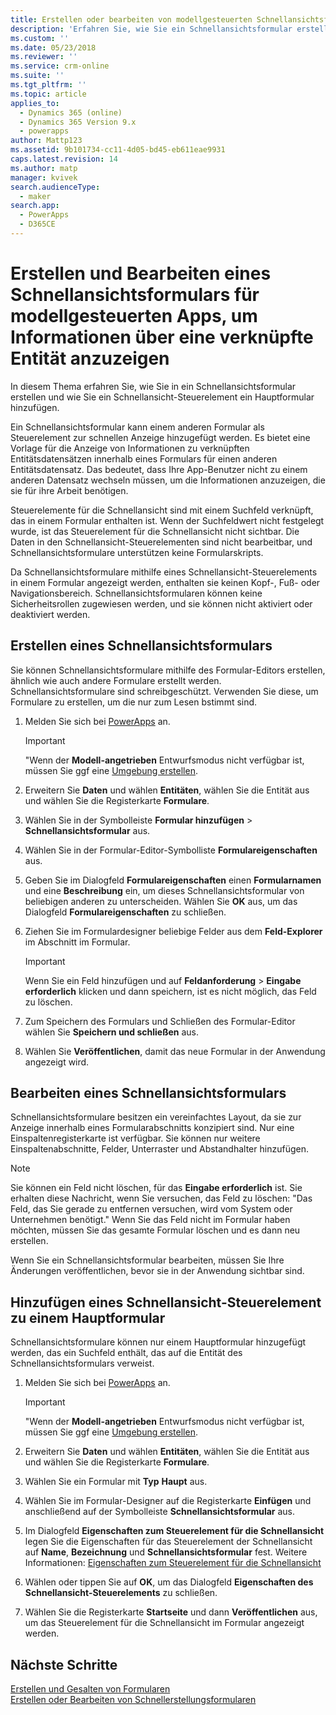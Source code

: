 ```yaml
---
title: Erstellen oder bearbeiten von modellgesteuerten Schnellansichtsformularen in PowerApps | MicrosoftDocs
description: 'Erfahren Sie, wie Sie ein Schnellansichtsformular erstellen oder bearbeiten'
ms.custom: ''
ms.date: 05/23/2018
ms.reviewer: ''
ms.service: crm-online
ms.suite: ''
ms.tgt_pltfrm: ''
ms.topic: article
applies_to:
  - Dynamics 365 (online)
  - Dynamics 365 Version 9.x
  - powerapps
author: Mattp123
ms.assetid: 9b101734-cc11-4d05-bd45-eb611eae9931
caps.latest.revision: 14
ms.author: matp
manager: kvivek
search.audienceType:
  - maker
search.app:
  - PowerApps
  - D365CE
---
```


# <a name="create-a-model-driven-app-quick-view-form-to-view-information-about-a-related-entity"></a>Erstellen und Bearbeiten eines Schnellansichtsformulars für modellgesteuerten Apps, um Informationen über eine verknüpfte Entität anzuzeigen

In diesem Thema erfahren Sie, wie Sie in ein Schnellansichtsformular erstellen und wie Sie ein Schnellansicht-Steuerelement ein Hauptformular hinzufügen. 

Ein Schnellansichtsformular kann einem anderen Formular als Steuerelement zur schnellen Anzeige hinzugefügt werden. Es bietet eine Vorlage für die Anzeige von Informationen zu verknüpften Entitätsdatensätzen innerhalb eines Formulars für einen anderen Entitätsdatensatz. Das bedeutet, dass Ihre App-Benutzer nicht zu einem anderen Datensatz wechseln müssen, um die Informationen anzuzeigen, die sie für ihre Arbeit benötigen.  
  
 Steuerelemente für die Schnellansicht sind mit einem Suchfeld verknüpft, das in einem Formular enthalten ist. Wenn der Suchfeldwert nicht festgelegt wurde, ist das Steuerelement für die Schnellansicht nicht sichtbar. Die Daten in den Schnellansicht-Steuerelementen sind nicht bearbeitbar, und Schnellansichtsformulare unterstützen keine Formularskripts.  
  
 Da Schnellansichtsformulare mithilfe eines Schnellansicht-Steuerelements in einem Formular angezeigt werden, enthalten sie keinen Kopf-, Fuß- oder Navigationsbereich. Schnellansichtsformularen können keine Sicherheitsrollen zugewiesen werden, und sie können nicht aktiviert oder deaktiviert werden.  
  
<a name="BKMK_CreateQFV"></a>   
## <a name="create-a-quick-view-form"></a>Erstellen eines Schnellansichtsformulars  
 Sie können Schnellansichtsformulare mithilfe des Formular-Editors erstellen, ähnlich wie auch andere Formulare erstellt werden. Schnellansichtsformulare sind schreibgeschützt. Verwenden Sie diese, um Formulare zu erstellen, um die nur zum Lesen bstimmt sind.  
  
1. Melden Sie sich bei [PowerApps](https://web.powerapps.com/?utm_source=padocs&utm_medium=linkinadoc&utm_campaign=referralsfromdoc) an.  


    > [!IMPORTANT]
    > "Wenn der **Modell-angetrieben** Entwurfsmodus nicht verfügbar ist, müssen Sie ggf eine [Umgebung erstellen](https://docs.microsoft.com/powerapps/administrator/create-environment).     
  
2. Erweitern Sie **Daten** und wählen **Entitäten**, wählen Sie die Entität aus und wählen Sie die Registerkarte **Formulare**. 
  
3. Wählen Sie in der Symbolleiste **Formular hinzufügen** > **Schnellansichtsformular** aus.  
  
4. Wählen Sie in der Formular-Editor-Symbolliste **Formulareigenschaften** aus.  
  
5. Geben Sie im Dialogfeld **Formulareigenschaften** einen **Formularnamen** und eine **Beschreibung** ein, um dieses Schnellansichtsformular von beliebigen anderen zu unterscheiden. Wählen Sie **OK** aus, um das Dialogfeld **Formulareigenschaften** zu schließen.  
  
6. Ziehen Sie im Formulardesigner beliebige Felder aus dem **Feld-Explorer** im Abschnitt im Formular. 
  
    > [!IMPORTANT]
    >  Wenn Sie ein Feld hinzufügen und auf **Feldanforderung** > **Eingabe erforderlich** klicken und dann speichern, ist es nicht möglich, das Feld zu löschen.  
  
7. Zum Speichern des Formulars und Schließen des Formular-Editor wählen Sie **Speichern und schließen** aus.  

8. Wählen Sie **Veröffentlichen**, damit das neue Formular in der Anwendung angezeigt wird.
  
<a name="BKMK_EditQVF"></a>   
## <a name="edit-a-quick-view-form"></a>Bearbeiten eines Schnellansichtsformulars  
 Schnellansichtsformulare besitzen ein vereinfachtes Layout, da sie zur Anzeige innerhalb eines Formularabschnitts konzipiert sind. Nur eine Einspaltenregisterkarte ist verfügbar. Sie können nur weitere Einspaltenabschnitte, Felder, Unterraster und Abstandhalter hinzufügen.   
  
> [!NOTE]
>  Sie können ein Feld nicht löschen, für das **Eingabe erforderlich** ist. Sie erhalten diese Nachricht, wenn Sie versuchen, das Feld zu löschen: "Das Feld, das Sie gerade zu entfernen versuchen, wird vom System oder Unternehmen benötigt." Wenn Sie das Feld nicht im Formular haben möchten, müssen Sie das gesamte Formular löschen und es dann neu erstellen.  
  
 Wenn Sie ein Schnellansichtsformular bearbeiten, müssen Sie Ihre Änderungen veröffentlichen, bevor sie in der Anwendung sichtbar sind.  
  
<a name="BKMK_AddQVF"></a>   
## <a name="add-a-quick-view-control-to-a-main-form"></a>Hinzufügen eines Schnellansicht-Steuerelement zu einem Hauptformular  
 Schnellansichtsformulare können nur einem Hauptformular hinzugefügt werden, das ein Suchfeld enthält, das auf die Entität des Schnellansichtsformulars verweist.  
  
1.  Melden Sie sich bei [PowerApps](https://web.powerapps.com/?utm_source=padocs&utm_medium=linkinadoc&utm_campaign=referralsfromdoc) an.  

    > [!IMPORTANT]
    > "Wenn der **Modell-angetrieben** Entwurfsmodus nicht verfügbar ist, müssen Sie ggf eine [Umgebung erstellen](https://docs.microsoft.com/powerapps/administrator/create-environment).     
  
2.  Erweitern Sie **Daten** und wählen **Entitäten**, wählen Sie die Entität aus und wählen Sie die Registerkarte **Formulare**.  

3. Wählen Sie ein Formular mit **Typ** **Haupt** aus.

4. Wählen Sie im Formular-Designer auf die Registerkarte **Einfügen** und anschließend auf der Symbolleiste **Schnellansichtsformular** aus.  
  
5.  Im Dialogfeld **Eigenschaften zum Steuerelement für die Schnellansicht** legen Sie die Eigenschaften für das Steuerelement der Schnellansicht auf **Name**, **Bezeichnung** und **Schnellansichtsformular** fest. Weitere Informationen: [Eigenschaften zum Steuerelement für die Schnellansicht](quick-view-control-properties-legacy.md)  
  
6.  Wählen oder tippen Sie auf **OK**, um das Dialogfeld **Eigenschaften des Schnellansicht-Steuerelements** zu schließen.  
  
7.  Wählen Sie die Registerkarte **Startseite** und dann **Veröffentlichen** aus, um das Steuerelement für die Schnellansicht im Formular angezeigt werden.  
  
## <a name="next-steps"></a>Nächste Schritte   
 [Erstellen und Gesalten von Formularen](create-design-forms.md)   
 [Erstellen oder Bearbeiten von Schnellerstellungsformularen](create-edit-quick-create-forms.md)

